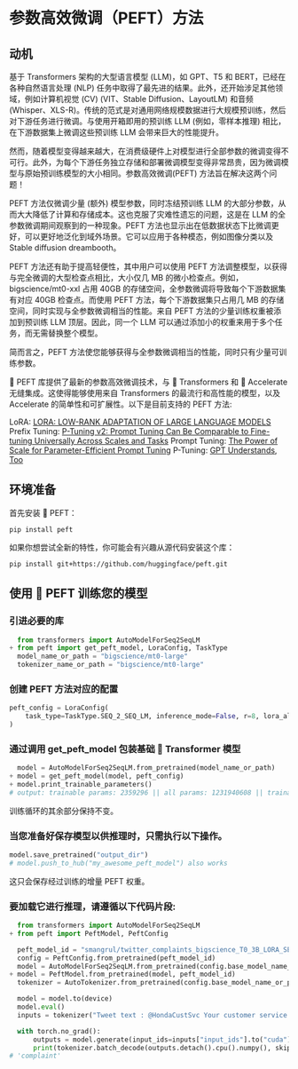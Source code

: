 # 参数高效微调（PEFT）方法

## 动机
基于 Transformers 架构的大型语言模型 (LLM)，如 GPT、T5 和 BERT，已经在各种自然语言处理 (NLP) 任务中取得了最先进的结果。此外，还开始涉足其他领域，例如计算机视觉 (CV) (VIT、Stable Diffusion、LayoutLM) 和音频 (Whisper、XLS-R)。传统的范式是对通用网络规模数据进行大规模预训练，然后对下游任务进行微调。与使用开箱即用的预训练 LLM (例如，零样本推理) 相比，在下游数据集上微调这些预训练 LLM 会带来巨大的性能提升。

然而，随着模型变得越来越大，在消费级硬件上对模型进行全部参数的微调变得不可行。此外，为每个下游任务独立存储和部署微调模型变得非常昂贵，因为微调模型与原始预训练模型的大小相同。参数高效微调(PEFT) 方法旨在解决这两个问题！

PEFT 方法仅微调少量 (额外) 模型参数，同时冻结预训练 LLM 的大部分参数，从而大大降低了计算和存储成本。这也克服了灾难性遗忘的问题，这是在 LLM 的全参数微调期间观察到的一种现象。PEFT 方法也显示出在低数据状态下比微调更好，可以更好地泛化到域外场景。它可以应用于各种模态，例如图像分类以及 Stable diffusion dreambooth。

PEFT 方法还有助于提高轻便性，其中用户可以使用 PEFT 方法调整模型，以获得与完全微调的大型检查点相比，大小仅几 MB 的微小检查点。例如， bigscience/mt0-xxl 占用 40GB 的存储空间，全参数微调将导致每个下游数据集有对应 40GB 检查点。而使用 PEFT 方法，每个下游数据集只占用几 MB 的存储空间，同时实现与全参数微调相当的性能。来自 PEFT 方法的少量训练权重被添加到预训练 LLM 顶层。因此，同一个 LLM 可以通过添加小的权重来用于多个任务，而无需替换整个模型。

简而言之，PEFT 方法使您能够获得与全参数微调相当的性能，同时只有少量可训练参数。

🤗 PEFT 库提供了最新的参数高效微调技术，与 🤗 Transformers 和 🤗 Accelerate 无缝集成。这使得能够使用来自 Transformers 的最流行和高性能的模型，以及 Accelerate 的简单性和可扩展性。以下是目前支持的 PEFT 方法:

LoRA: [LORA: LOW-RANK ADAPTATION OF LARGE LANGUAGE MODELS](https://arxiv.org/pdf/2106.09685.pdf)
Prefix Tuning: [P-Tuning v2: Prompt Tuning Can Be Comparable to Fine-tuning Universally Across Scales and Tasks](https://arxiv.org/pdf/2110.07602.pdf)
Prompt Tuning: [The Power of Scale for Parameter-Efficient Prompt Tuning](https://arxiv.org/pdf/2104.08691.pdf)
P-Tuning: [GPT Understands](https://arxiv.org/pdf/2103.10385.pdf), [Too](https://arxiv.org/pdf/2103.10385.pdf)

## 环境准备
首先安装 🤗 PEFT：
```shell
pip install peft
```

如果你想尝试全新的特性，你可能会有兴趣从源代码安装这个库：

```shell
pip install git+https://github.com/huggingface/peft.git
```

## 使用 🤗 PEFT 训练您的模型
### 引进必要的库
```python
  from transformers import AutoModelForSeq2SeqLM
+ from peft import get_peft_model, LoraConfig, TaskType
  model_name_or_path = "bigscience/mt0-large"
  tokenizer_name_or_path = "bigscience/mt0-large"
```

### 创建 PEFT 方法对应的配置
```python
peft_config = LoraConfig(
    task_type=TaskType.SEQ_2_SEQ_LM, inference_mode=False, r=8, lora_alpha=32, lora_dropout=0.1
)
```

### 通过调用 get_peft_model 包装基础 🤗 Transformer 模型
```python
  model = AutoModelForSeq2SeqLM.from_pretrained(model_name_or_path)
+ model = get_peft_model(model, peft_config)
+ model.print_trainable_parameters()
# output: trainable params: 2359296 || all params: 1231940608 || trainable%: 0.19151053100118282
```
训练循环的其余部分保持不变。

### 当您准备好保存模型以供推理时，只需执行以下操作。
```python
model.save_pretrained("output_dir") 
# model.push_to_hub("my_awesome_peft_model") also works
```
这只会保存经过训练的增量 PEFT 权重。

### 要加载它进行推理，请遵循以下代码片段:
```python
  from transformers import AutoModelForSeq2SeqLM
+ from peft import PeftModel, PeftConfig

  peft_model_id = "smangrul/twitter_complaints_bigscience_T0_3B_LORA_SEQ_2_SEQ_LM"
  config = PeftConfig.from_pretrained(peft_model_id)
  model = AutoModelForSeq2SeqLM.from_pretrained(config.base_model_name_or_path)
+ model = PeftModel.from_pretrained(model, peft_model_id)
  tokenizer = AutoTokenizer.from_pretrained(config.base_model_name_or_path)

  model = model.to(device)
  model.eval()
  inputs = tokenizer("Tweet text : @HondaCustSvc Your customer service has been horrible during the recall process. I will never purchase a Honda again. Label :", return_tensors="pt")

  with torch.no_grad():
      outputs = model.generate(input_ids=inputs["input_ids"].to("cuda"), max_new_tokens=10)
      print(tokenizer.batch_decode(outputs.detach().cpu().numpy(), skip_special_tokens=True)[0])
# 'complaint'
```
